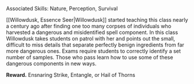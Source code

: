 Associated Skills: Nature, Perception, Survival

[[Willowdusk, Essence Seer|Willowdusk]] started teaching this class nearly a century ago after finding one too many corpses of individuals who harvested a dangerous and misidentified spell component. In this class Willowdusk takes students on patrol with her and points out the small, difficult to miss details that separate perfectly benign ingredients from far more dangerous ones. Exams require students to correctly identify a set number of samples. Those who pass learn how to use some of these dangerous components in new ways.

**Reward.** Ensnaring Strike, Entangle, or Hail of Thorns